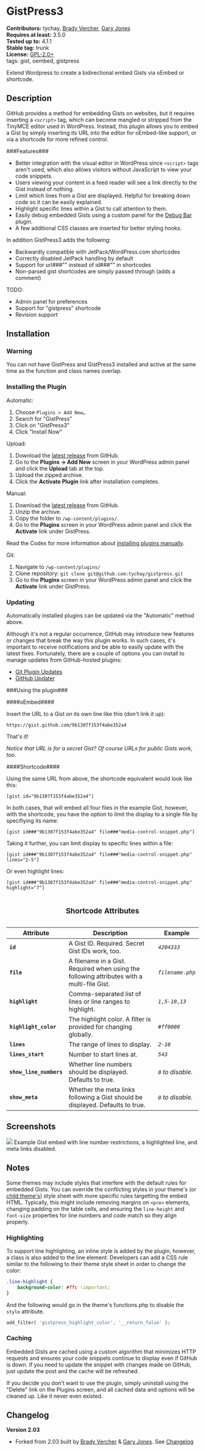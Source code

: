 # GistPress3 #

**Contributors:** tychay, [Brady Vercher](https://github.com/bradyvercher), [Gary Jones](https://github.com/GaryJones)  
**Requires at least:** 3.5.0  
**Tested up to:** 4.1.1  
**Stable tag:** trunk  
**License:** [GPL-2.0+](http://www.gnu.org/licenses/gpl-2.0.html)  
tags: gist, oembed, gistpress  

Extend Wordpress to create a bidirectional embed Gists via oEmbed or shortcode.

## Description ##

GitHub provides a method for embedding Gists on websites, but it requires inserting a `<script>` tag, which can become mangled or stripped from the TinyMCE editor used in WordPress. Instead, this plugin allows you to embed a Gist by simply inserting its URL into the editor for oEmbed-like support, or via a shortcode for more refined control.

###Features###

* Better integration with the visual editor in WordPress since `<script>` tags aren't used, which also allows visitors without JavaScript to view your code snippets.
* Users viewing your content in a feed reader will see a link directly to the Gist instead of nothing.
* Limit which lines from a Gist are displayed. Helpful for breaking down code so it can be easily explained.
* Highlight specific lines within a Gist to call attention to them.
* Easily debug embedded Gists using a custom panel for the [Debug Bar](http://wordpress.org/extend/plugins/debug-bar/) plugin.
* A few additional CSS classes are inserted for better styling hooks.

In addition GistPress3 adds the following:

* Backwardly compatible with JetPack/WordPress.com shortcodes
* Correctly disabled JetPack handling by default
* Support for url###"" instead of id###"" in shortcodes
* Non-parsed gist shortcodes are simply passed through (adds a comment)

TODO:

* Admin panel for preferences
* Support for "gistpress" shortcode
* Revision support

## Installation ##

### Warning ###

You can not have GistPress and GistPress3 installed and active at the same
time as the function and class names overlap.

### Installing the Plugin ###

Automatic:
1. Choose `Plugins > Add New…`
2. Search for "GistPress"
3. Click on "GistPress3"
4. Click "Install Now"

Upload:

1. Download the [latest release](https://github.com/tychay/gistpress/archive/master.zip) from GitHub.
2. Go to the __Plugins &rarr; Add New__ screen in your WordPress admin panel and click the __Upload__ tab at the top.
3. Upload the zipped archive.
4. Click the __Activate Plugin__ link after installation completes.

Manual:

1. Download the [latest release](https://github.com/bradyvercher/gistpress/archive/master.zip) from GitHub.
2. Unzip the archive.
3. Copy the folder to `/wp-content/plugins/`.
4. Go to the __Plugins__ screen in your WordPress admin panel and click the __Activate__ link under GistPress.

Read the Codex for more information about [installing plugins manually](http://codex.wordpress.org/Managing_Plugins#Manual_Plugin_Installation).

Git:

1. Navigate to `/wp-content/plugins/`
2. Clone repository: `git clone git@github.com:tychay/gistpress.git`
3. Go to the __Plugins__ screen in your WordPress admin panel and click the __Activate__ link under GistPress.

### Updating ###

Automatically installed plugins can be updated via the "Automatic" method above.

Although it's not a regular occurrence, GitHub may introduce new features or changes that break the way this plugin works. In such cases, it's important to receive notifications and be able to easily update with the latest fixes. Fortunately, there are a couple of options you can install to manage updates from GitHub-hosted plugins:

* [Git Plugin Updates](https://github.com/brainstormmedia/git-plugin-updates)
* [GitHub Updater](https://github.com/afragen/github-updater)

###Using the plugin###

####oEmbed####

Insert the URL to a Gist on its own line like this (don't link it up):

`https://gist.github.com/9b1307f153f4abe352a4`

That's it!

_Notice that URL is for a secret Gist? Of course URLs for public Gists work, too._

####Shortcode####

Using the same URL from above, the shortcode equivalent would look like this:

`[gist id="9b1307f153f4abe352a4"]`

In both cases, that will embed all four files in the example Gist, however, with the shortcode, you have the option to limit the display to a single file by specifiying its name:

`[gist id###"9b1307f153f4abe352a4" file###"media-control-snippet.php"]`

Taking it further, you can limit display to specific lines within a file:

`[gist id###"9b1307f153f4abe352a4" file###"media-control-snippet.php" lines="2-5"]`

Or even highlight lines:

`[gist id###"9b1307f153f4abe352a4" file###"media-control-snippet.php" highlight="7"]`

<table><caption><h3>Shortcode Attributes</strong></h3>
  <thead>
    <tr>
      <th>Attribute</th>
    <th>Description</th>
      <th>Example</th>
    </tr>
  </thead>
  <tbody>
    <tr>
      <td><strong><code>id</code></strong></td>
      <td>A Gist ID. Required. Secret Gist IDs work, too.</td>
	  <td><em><code>4204333</code></td>
    </tr>
    <tr>
      <td><strong><code>file</code></strong></td>
      <td>A filename in a Gist. Required when using the following attributes with a multi-file Gist.</td>
      <td><em><code>filename.php</code></em></td>
    </tr>
	<tr>
		<td><strong><code>highlight</code></strong></td>
		<td>Comma-separated list of lines or line ranges to highlight.</td>
		<td><em><code>1,5-10,13</code></td>
	</tr>
	<tr>
	  <td><strong><code>highlight_color</code></strong></td>
	  <td>The highlight color. A filter is provided for changing globally.</td>
	  <td><em><code>#ff0000</code></em></td>
	</tr>
    <tr>
      <td><strong><code>lines</code></strong></td>
      <td>The range of lines to display.</td>
	  <td><em><code>2-10</code></em></td>
    </tr>
	<tr>
	  <td><strong><code>lines_start</code></strong></td>
	  <td>Number to start lines at.</td>
	  <td><em><code>543</code></em></td>
	</tr>
	<tr>
      <td><strong><code>show_line_numbers</code></strong></td>
      <td>Whether line numbers should be displayed. Defaults to true.</td>
	  <td><em><code>0</code> to disable.</em></td>
    </tr>
	<tr>
      <td><strong><code>show_meta</code></strong></td>
      <td>Whether the meta links following a Gist should be displayed. Defaults to true.</td>
	  <td><em><code>0</code> to disable.</em></td>
    </tr>
  </tbody>
</table>

## Screenshots ##

![](screenshot-1.png)
Example Gist embed with line number restrictions, a highlighted line, and meta links disabled.

## Notes ##

Some themes may include styles that interfere with the default rules for embedded Gists. You can override the conflicting styles in your theme's (or [child theme's](http://codex.wordpress.org/Child_Themes)) style sheet with more specific rules targetting the embed HTML. Typically, this might include removing margins on `<pre>` elements, changing padding on the table cells, and ensuring the `line-height` and `font-size` properties for line numbers and code match so they align properly.

### Highlighting ###

To support line highlighting, an inline style is added by the plugin, however, a class is also added to the line element. Developers can add a CSS rule similar to the following to their theme style sheet in order to change the color:

```css
.line-highlight {
    background-color: #ffc !important;
}
```

And the following would go in the theme's functions.php to disable the `style` attribute.

```php
add_filter( 'gistpress_highlight_color', '__return_false' );
```


### Caching ###

Embedded Gists are cached using a custom algorithm that minimizes HTTP requests and ensures your code snippets continue to display even if GitHub is down. If you need to update the snippet with changes made on GitHub, just update the post and the cache will be refreshed.

If you decide you don't want to use the plugin, simply uninstall using the "Delete" link on the Plugins screen, and all cached data and options will be cleaned up. Like it never even existed.

## Changelog ##

**Version 2.03**

* Forked from  2.03 built by [Brady Vercher](https://twitter.com/bradyvercher) & [Gary Jones](https://twitter.com/GaryJ). See [Changelog](https://github.com/tychay/gistpress/blob/develop/CHANGELOG.md)
